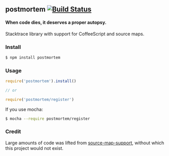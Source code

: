 ## postmortem [![Build Status](https://travis-ci.org/zeekay/postmortem.svg?branch=master)](https://travis-ci.org/zeekay/postmortem)
#### When code dies, it deserves a proper autopsy.
Stacktrace library with support for CoffeeScript and source maps.

### Install
```bash
$ npm install postmortem
```

### Usage
```javascript
require('postmortem').install()

// or

require('postmortem/register')
```


If you use mocha:
```bash
$ mocha --require postmortem/register
```

### Credit
Large amounts of code was lifted from
[source-map-support](https://github.com/evanw/node-source-map-support), without
which this project would not exist.
